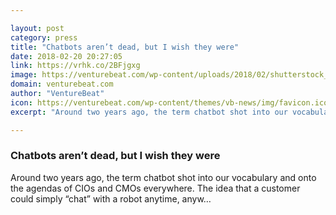 ```yaml
---

layout: post
category: press
title: "Chatbots aren’t dead, but I wish they were"
date: 2018-02-20 20:27:05
link: https://vrhk.co/2BFjgxg
image: https://venturebeat.com/wp-content/uploads/2018/02/shutterstock_609366104.jpg?fit=1200%2C850&strip=all
domain: venturebeat.com
author: "VentureBeat"
icon: https://venturebeat.com/wp-content/themes/vb-news/img/favicon.ico
excerpt: "Around two years ago, the term chatbot shot into our vocabulary and onto the agendas of CIOs and CMOs everywhere. The idea that a customer could simply “chat” with a robot anytime, anyw…"

---
```


### Chatbots aren’t dead, but I wish they were

Around two years ago, the term chatbot shot into our vocabulary and onto the agendas of CIOs and CMOs everywhere. The idea that a customer could simply “chat” with a robot anytime, anyw…